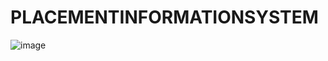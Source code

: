 # PLACEMENTINFORMATIONSYSTEM
![image](https://user-images.githubusercontent.com/76913237/135711885-7e534494-f080-418f-96ff-ff55ab5ed065.png)
